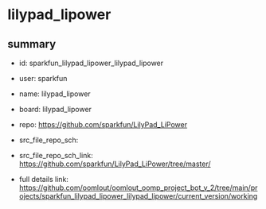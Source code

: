 # lilypad_lipower
 
## summary 
* id: sparkfun_lilypad_lipower_lilypad_lipower
* user: sparkfun
* name: lilypad_lipower
* board: lilypad_lipower
* repo: https://github.com/sparkfun/LilyPad_LiPower



* src_file_repo_sch: 
* src_file_repo_sch_link: https://github.com/sparkfun/LilyPad_LiPower/tree/master/
* full details link: https://github.com/oomlout/oomlout_oomp_project_bot_v_2/tree/main/projects/sparkfun_lilypad_lipower_lilypad_lipower/current_version/working  







